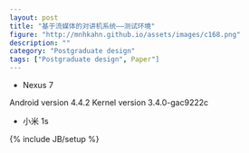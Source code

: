 ```yaml
---
layout: post
title: "基于流媒体的对讲机系统——测试环境"
figure: "http://mnhkahn.github.io/assets/images/c168.png"
description: ""
category: "Postgraduate design"
tags: ["Postgraduate design", Paper"]
---
```


+ Nexus 7

Android version 4.4.2
Kernel version 3.4.0-gac9222c

+ 小米 1s

{% include JB/setup %}